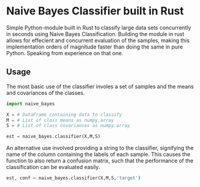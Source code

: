 # Naive Bayes Classifier built in Rust

Simple Python-module built in Rust to classify large data sets concurrently in seconds using Naive Bayes Classification. Building the module in rust allows for effecient and concurrent evaluation of the samples, making this implementation orders of magnitude faster than doing the same in pure Python. Speaking from experience on that one.

## Usage

The most basic use of the classifier involes a set of samples and the means and covariances of the classes. 

``` python
import naive_bayes

X = # DataFrame containing data to classify 
M = # List of class means as numpy.array
S = # List of class covariances as numpy.array

est = naive_bayes.classifier(X,M,S)
```
An alternative use involved providing a string to the classifier, signifying the name of the column containing the labels of each sample. This causes the function to also return a confusion matrix, such that the performance of the classification can be evaluated easily.

``` python
est, conf = naive_bayes.classifier(X,M,S,'target')
```

